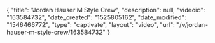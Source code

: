 {
    "title": "Jordan Hauser M Style Crew",
    "description": null,
    "videoid": "163584732",
    "date_created": "1525805162",
    "date_modified": "1546466772",
    "type": "captivate",
    "layout": "video",
    "url": "\/v\/jordan-hauser-m-style-crew\/163584732"
}